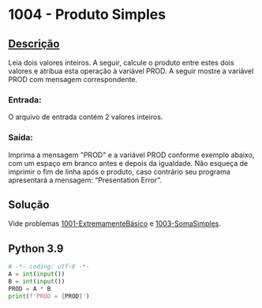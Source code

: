 # 1004 - Produto Simples

## [Descrição](https://www.beecrowd.com.br/judge/pt/problems/view/1004)

Leia dois valores inteiros. A seguir, calcule o produto entre estes dois valores e atribua esta operação à variável PROD. A seguir mostre a variável PROD com mensagem correspondente.   

### Entrada:
O arquivo de entrada contém 2 valores inteiros.

### Saída:
Imprima a mensagem "PROD" e a variável PROD conforme exemplo abaixo, com um espaço em branco antes e depois da igualdade. Não esqueça de imprimir o fim de linha após o produto, caso contrário seu programa apresentará a mensagem: “Presentation Error”.

## Solução

Vide problemas [1001-ExtremamenteBásico](../1001-ExtremamenteBásico) e [1003-SomaSimples](../1003-SomaSimples).

## Python 3.9

```Python
# -*- coding: utf-8 -*-
A = int(input())
B = int(input())
PROD = A * B
print(f'PROD = {PROD}')
```

